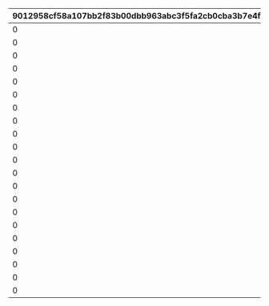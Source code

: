 |9012958cf58a107bb2f83b00dbb963abc3f5fa2cb0cba3b7e4f4b11b30d188a9|cfe45d0f04b84d03a10abb1ce640a4d6f1135eeebc55920bb200770fcca3b206|0e0f311d34f1f361f16d93269498c65372f04c9226573a060cf13dfdc5ff4ccc|246b1328f2feeffc99a1506c46d4c9862f210be14571d92511868a7af4976126|42e026a22455ab42e030abeaedb5ebcd19ee66729a2643191d7c1d549eb9d2f6|
| --- | --- | --- | --- | --- |
|0|3001|3|1|803100201|
|0|3001|3|2|803100202|
|0|3001|3|3|803100203|
|0|3002|3|1|803100204|
|0|3002|3|2|803100205|
|0|3002|3|3|803100206|
|0|3003|3|1|803100207|
|0|3003|3|2|803100208|
|0|3003|3|3|803100209|
|0|3004|3|1|803100210|
|0|3004|3|2|803100211|
|0|3004|3|3|803100212|
|0|3005|3|1|803100213|
|0|3005|3|2|803100214|
|0|3005|3|3|803100215|
|0|3006|3|1|803100216|
|0|3006|3|2|803100217|
|0|3006|3|3|803100218|
|0|3007|3|1|803100219|
|0|3007|3|2|803100220|
|0|3007|3|3|803100221|